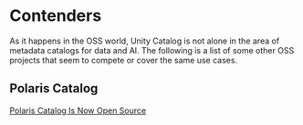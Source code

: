 # Contenders

As it happens in the OSS world, Unity Catalog is not alone in the area of metadata catalogs for data and AI.
The following is a list of some other OSS projects that seem to compete or cover the same use cases.

## Polaris Catalog

[Polaris Catalog Is Now Open Source](https://www.snowflake.com/blog/polaris-catalog-open-source/)
